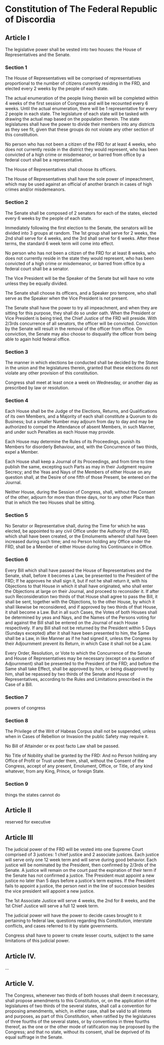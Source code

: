 # Constitution of The Federal Republic of Discordia

## Article I

The legislative power shall be vested into two houses: the House of Representatives and the Senate.

### Section 1

The House of Representatives will be comprised of representatives proportional to the number of citizens currently residing in the FRD, and elected every 2 weeks by the people of each state.

The actual enumeration of the people living therein will be completed within 4 weeks of the first session of Congress and will be recounted every 6 weeks. Until the actual enumeration, there will be 1 representative for every 2 people in each state. The legislature of each state will be tasked with drawing the actual map based on the population therein. The state legislatures shall have the power to divide their members into any districts as they see fit, given that these groups do not violate any other section of this constitution.

No person who has not been a citizen of the FRD for at least 4 weeks, who does not currently reside in the district they would represent, who has been convicted of a high crime or misdemeanor, or barred from office by a federal court shall be a representative.

The House of Representatives shall choose its officers.

The House of Representatives shall have the sole power of impeachment, which may be used against an official of another branch in cases of high crimes and/or misdemeanors.

### Section 2

The Senate shall be composed of 2 senators for each of the states, elected every 6 weeks by the people of each state.

Immediately following the first election to the Senate, the senators will be divided into 3 groups at random. The 1st group shall serve for 2 weeks, the 2nd shall serve for 4 weeks, and the 3rd shall serve for 6 weeks. After these terms, the standard 6 week term will come into effect.

No person who has not been a citizen of the FRD for at least 8 weeks, who does not currently reside in the state they would represent, who has been convicted of a high crime or misdemeanor, or barred from office by a federal court shall be a senator.

The Vice President will be the Speaker of the Senate but will have no vote unless they be equally divided.

The Senate shall choose its officers, and a Speaker pro tempore, who shall serve as the Speaker when the Vice President is not present.

The Senate shall have the power to try all impeachment, and when they are sitting for this purpose, they shall do so under oath. When the President or Vice President is being tried, the Chief Justice of the FRD will preside. With 2/3rds concurrence of all senators, the officer will be convicted. Conviction by the Senate will result in the removal of the officer from office. On conviction, the Senate may also choose to disqualify the officer from being able to again hold federal office.

### Section 3

The manner in which elections be conducted shall be decided by the States in the union and the legislatures therein, granted that these elections do not violate any other provision of this constitution.

Congress shall meet at least once a week on Wednesday, or another day as prescribed by law or resolution.

### Section 4

Each House shall be the Judge of the Elections, Returns, and Qualifications of its own Members, and a Majority of each shall constitute a Quorum to do Business; but a smaller Number may adjourn from day to day and may be authorized to compel the Attendance of absent Members, in such Manner, and under such Penalties as each House may provide.

Each House may determine the Rules of its Proceedings, punish its Members for disorderly Behaviour, and, with the Concurrence of two thirds, expel a Member.

Each House shall keep a Journal of its Proceedings, and from time to time publish the same, excepting such Parts as may in their Judgment require Secrecy; and the Yeas and Nays of the Members of either House on any question shall, at the Desire of one fifth of those Present, be entered on the Journal.

Neither House, during the Session of Congress, shall, without the Consent of the other, adjourn for more than three days, nor to any other Place than that in which the two Houses shall be sitting. 

### Section 5

No Senator or Representative shall, during the Time for which he was elected, be appointed to any civil Office under the Authority of the FRD, which shall have been created, or the Emoluments whereof shall have been increased during such time; and no Person holding any Office under the FRD, shall be a Member of either House during his Continuance in Office. 

### Section 6

Every Bill which shall have passed the House of Representatives and the Senate, shall, before it becomes a Law, be presented to the President of the FRD; If he approves he shall sign it, but if not he shall return it, with his Objections to that House in which it shall have originated, who shall enter the Objections at large on their Journal, and proceed to reconsider it. If after such Reconsideration two thirds of that House shall agree to pass the Bill, it shall be sent, together with the Objections, to the other House, by which it shall likewise be reconsidered, and if approved by two thirds of that House, it shall become a Law. But in all such Cases, the Votes of both Houses shall be determined by yeas and Nays, and the Names of the Persons voting for and against the Bill shall be entered on the Journal of each House respectively. If any Bill shall not be returned by the President within 5 Days (Sundays excepted) after it shall have been presented to him, the Same shall be a Law, in like Manner as if he had signed it, unless the Congress by their Adjournment prevent its Return, in which Case it shall not be a Law.

Every Order, Resolution, or Vote to which the Concurrence of the Senate and House of Representatives may be necessary (except on a question of Adjournment) shall be presented to the President of the FRD; and before the Same shall take Effect, shall be approved by him, or being disapproved by him, shall be repassed by two thirds of the Senate and House of Representatives, according to the Rules and Limitations prescribed in the Case of a Bill. 

### Section 7

powers of congress

### Section 8

The Privilege of the Writ of Habeas Corpus shall not be suspended, unless when in Cases of Rebellion or Invasion the public Safety may require it.

No Bill of Attainder or ex post facto Law shall be passed.

No Title of Nobility shall be granted by the FRD: And no Person holding any Office of Profit or Trust under them, shall, without the Consent of the Congress, accept of any present, Emolument, Office, or Title, of any kind whatever, from any King, Prince, or foreign State. 

### Section 9

things the states cannot do


## Article II

reserved for executive

## Article III

The judicial power of the FRD will be vested into one Supreme Court comprised of 3 justices: 1 chief justice and 2 associate justices. Each justice will serve only one 12 week term and will serve during good behavior. Each justice will be nominated by the President, then confirmed by 2/3rds of the Senate. A justice will remain on the court past the expiration of their term if the Senate has not confirmed a justice. The President must appoint a new justice no later than 5 days before a justice's term expires. If the President fails to appoint a justice, the person next in the line of succession besides the vice president will appoint a new justice.

The 1st Associate Justice will serve 4 weeks, the 2nd for 8 weeks, and the 1st Chief Justice will serve a full 12 week term.

The judicial power will have the power to decide cases brought to it pertaining to federal law, questions regarding this Constitution, interstate conflicts, and cases referred to it by state governments.

Congress shall have to power to create lesser courts, subject to the same limitations of this judicial power.

## Article IV.

...

## Article V.

The Congress, whenever two thirds of both houses shall deem it necessary, shall propose amendments to this Constitution, or, on the application of the legislatures of two thirds of the several states, shall call a convention for proposing amendments, which, in either case, shall be valid to all intents and purposes, as part of this Constitution, when ratified by the legislatures of three fourths of the several states, or by conventions in three fourths thereof, as the one or the other mode of ratification may be proposed by the Congress; and that no state, without its consent, shall be deprived of its equal suffrage in the Senate.
